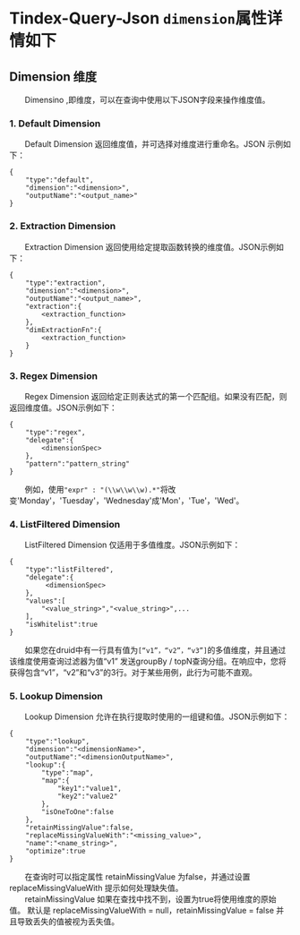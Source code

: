 # Tindex-Query-Json `dimension`属性详情如下

## Dimension 维度
&#160; &#160; &#160; &#160;Dimensino ,即维度，可以在查询中使用以下JSON字段来操作维度值。 

### 1. Default Dimension
&#160; &#160; &#160; &#160;Default Dimension 返回维度值，并可选择对维度进行重命名。JSON 示例如下：
```
{
    "type":"default",
    "dimension":"<dimension>",
    "outputName":"<output_name>"
}
```


### 2. Extraction Dimension
&#160; &#160; &#160; &#160;Extraction Dimension 返回使用给定提取函数转换的维度值。JSON示例如下：

```
{
    "type":"extraction",
    "dimension":"<dimension>",
    "outputName":"<output_name>",
    "extraction":{
    	<extraction_function>
    },
    "dimExtractionFn":{     
    	<extraction_function>
    }
}
```


### 3. Regex Dimension
&#160; &#160; &#160; &#160;Regex Dimension 返回给定正则表达式的第一个匹配组。如果没有匹配，则返回维度值。JSON示例如下：
```
{
    "type":"regex",
    "delegate":{
      	<dimensionSpec>
    },
    "pattern":"pattern_string"
}
```
 
&#160; &#160; &#160; &#160;例如，使用`"expr" : "(\\w\\w\\w).*"`将改变'Monday'，'Tuesday'，'Wednesday'成'Mon'，'Tue'，'Wed'。

### 4. ListFiltered Dimension
&#160; &#160; &#160; &#160;ListFiltered Dimension 仅适用于多值维度。JSON示例如下：
```
{
    "type":"listFiltered",
    "delegate":{
      	 <dimensionSpec>
    },
    "values":[
    	"<value_string>","<value_string>",...
    ],
    "isWhitelist":true
}
```
&#160; &#160; &#160; &#160;如果您在druid中有一行具有值为`[“v1”，“v2”，“v3”]`的多值维度，并且通过该维度使用查询过滤器为值“v1” 发送groupBy / topN查询分组。在响应中，您将获得包含“v1”，“v2”和“v3”的3行。对于某些用例，此行为可能不直观。

### 5. Lookup Dimension
&#160; &#160; &#160; &#160;Lookup Dimension 允许在执行提取时使用的一组键和值。JSON示例如下：
```
{
    "type":"lookup",
    "dimension":"<dimensionName>",
    "outputName":"<dimensionOutputName>",
    "lookup":{
    	"type":"map",
    	"map":{
    		"key1":"value1",
    		"key2":"value2"
    	},
    	"isOneToOne":false 	
    },
    "retainMissingValue":false,
    "replaceMissingValueWith":"<missing_value>",
    "name":"<name_string>",
    "optimize":true
}
```
&#160; &#160; &#160; &#160;在查询时可以指定属性 retainMissingValue 为false，并通过设置 replaceMissingValueWith 提示如何处理缺失值。  
&#160; &#160; &#160; &#160;retainMissingValue 如果在查找中找不到，设置为true将使用维度的原始值。
默认是 replaceMissingValueWith = null，retainMissingValue = false 并且导致丢失的值被视为丢失值。
